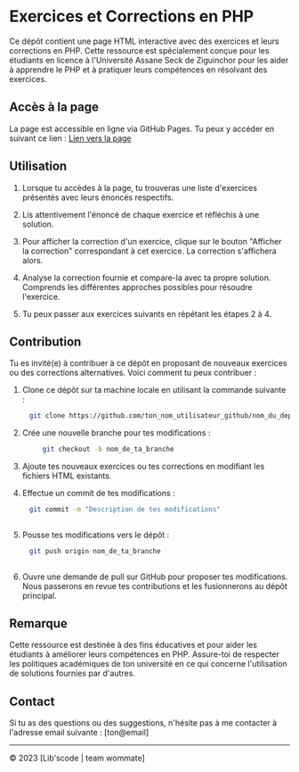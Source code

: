 # Exercices et Corrections en PHP

Ce dépôt contient une page HTML interactive avec des exercices et leurs corrections en PHP. Cette ressource est spécialement conçue pour les étudiants en licence à l'Université Assane Seck de Ziguinchor pour les aider à apprendre le PHP et à pratiquer leurs compétences en résolvant des exercices.

## Accès à la page

La page est accessible en ligne via GitHub Pages. Tu peux y accéder en suivant ce lien : [Lien vers la page](https://ton_nom_utilisateur_github.github.io/nom_du_depot/)

## Utilisation

1. Lorsque tu accèdes à la page, tu trouveras une liste d'exercices présentés avec leurs énoncés respectifs.

2. Lis attentivement l'énoncé de chaque exercice et réfléchis à une solution.

3. Pour afficher la correction d'un exercice, clique sur le bouton "Afficher la correction" correspondant à cet exercice. La correction s'affichera alors.

4. Analyse la correction fournie et compare-la avec ta propre solution. Comprends les différentes approches possibles pour résoudre l'exercice.

5. Tu peux passer aux exercices suivants en répétant les étapes 2 à 4.

## Contribution

Tu es invité(e) à contribuer à ce dépôt en proposant de nouveaux exercices ou des corrections alternatives. Voici comment tu peux contribuer :

1. Clone ce dépôt sur ta machine locale en utilisant la commande suivante :

```bash	
     git clone https://github.com/ton_nom_utilisateur_github/nom_du_depot.git

```

2. Crée une nouvelle branche pour tes modifications :
     
     ```bash	
          git checkout -b nom_de_ta_branche
     
     ```


3. Ajoute tes nouveaux exercices ou tes corrections en modifiant les fichiers HTML existants.

4. Effectue un commit de tes modifications :

```bash	
     git commit -m "Description de tes modifications"
     
```

5. Pousse tes modifications vers le dépôt :

```bash	
     git push origin nom_de_ta_branche
     
```

6. Ouvre une demande de pull sur GitHub pour proposer tes modifications. Nous passerons en revue tes contributions et les fusionnerons au dépôt principal.

## Remarque

Cette ressource est destinée à des fins éducatives et pour aider les étudiants à améliorer leurs compétences en PHP. Assure-toi de respecter les politiques académiques de ton université en ce qui concerne l'utilisation de solutions fournies par d'autres.

## Contact

Si tu as des questions ou des suggestions, n'hésite pas à me contacter à l'adresse email suivante : [ton@email]

---

© 2023 [Lib'scode | team wommate]





